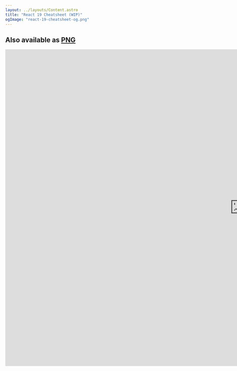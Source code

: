 ```yaml
---
layout: ../layouts/Content.astro
title: "React 19 Cheatsheet (WIP)"
ogImage: "react-19-cheatsheet-og.png"
---
```


<div className="grid place-content-center">
      <h2 className="mb-10 text-center"> Also available as
      <a href="https://aurorascharff.no/react-19-cheatsheet.png" className="hover:underline" target="_blank" >PNG</a>
      </h2>
      <iframe
            src="https://link.excalidraw.com/readonly/CSYYVWwqoHslPeBzuKlz"
            width="1500px"
            height="1000px"
            style="border: none;">
      </iframe>
</div>
